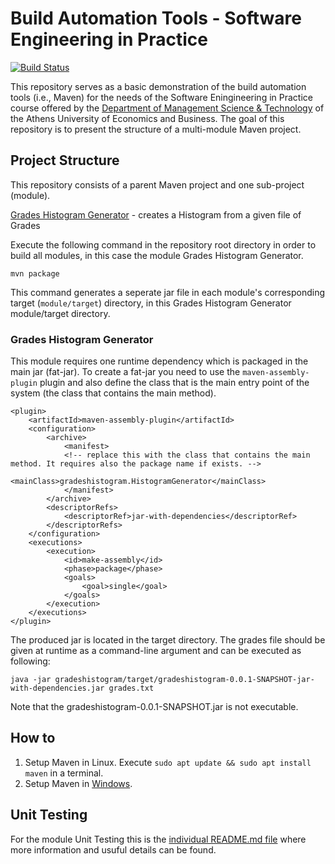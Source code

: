 # Build Automation Tools - Software Engineering in Practice

[![Build Status](https://travis-ci.com/mariaspastef/Software-Engineering-in-Practice.svg?token=7myoYu74yz4JRcU6eKXw&branch=main)](https://travis-ci.com/mariaspastef/Software-Engineering-in-Practice)

This repository serves as a basic demonstration of the build automation tools (i.e., Maven) for the needs of the Software Eningineering in Practice course offered by the [Department of Management Science & Technology](https://www.dept.aueb.gr/el/dmst) of the Athens University of Economics and Business.
The goal of this repository is to present the structure of a multi-module Maven project.

## Project Structure

This repository consists of a parent Maven project and one sub-project (module).

[Grades Histogram Generator](https://github.com/mariaspastef/Software-Engineering-in-Practice/tree/development/gradeshistogram) - creates a Histogram from a given file of Grades

Execute the following command in the repository root directory in order to build all modules, in this case the module Grades Histogram Generator.

```no-highlight
mvn package
```

This command generates a seperate jar file in each module's corresponding target (`module/target`) directory, in this Grades Histogram Generator module/target directory.

### Grades Histogram Generator

This module requires one runtime dependency which is packaged in the main jar (fat-jar). To create a fat-jar you need to use the `maven-assembly-plugin` plugin and also define the class that is the main entry point of the system (the class that contains the main method).

```no-highlight
<plugin>
	<artifactId>maven-assembly-plugin</artifactId>
	<configuration>
		<archive>
			<manifest>
			<!-- replace this with the class that contains the main method. It requires also the package name if exists. -->
				<mainClass>gradeshistogram.HistogramGenerator</mainClass> 
			</manifest>
		</archive>
		<descriptorRefs>
			<descriptorRef>jar-with-dependencies</descriptorRef>
		</descriptorRefs>
	</configuration>
	<executions>
		<execution>
			<id>make-assembly</id>
			<phase>package</phase>
			<goals>
				<goal>single</goal>
			</goals>
		</execution>
	</executions>
</plugin>
```

The produced jar is located in the target directory. The grades file should be given at runtime as a command-line argument and can be executed as following:

```no-highlight
java -jar gradeshistogram/target/gradeshistogram-0.0.1-SNAPSHOT-jar-with-dependencies.jar grades.txt
```

Note that the gradeshistogram-0.0.1-SNAPSHOT.jar is not executable.

## How to

1. Setup Maven in Linux. Execute `sudo apt update && sudo apt install maven` in a terminal.
2. Setup Maven in [Windows](https://mkyong.com/maven/how-to-install-maven-in-windows/).

## Unit Testing

For the module Unit Testing this is the [individual README.md file](https://github.com/mariaspastef/Software-Engineering-in-Practice/blob/development/unittesting/README.md) where more information and usuful details can be found.